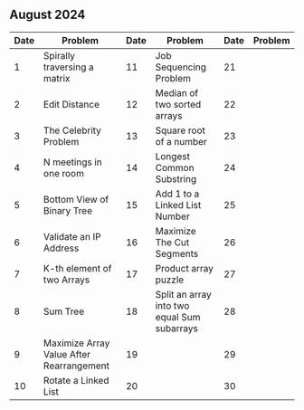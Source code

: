 ## August 2024

| Date | Problem                                  | Date | Problem                                     | Date | Problem |
| ---- | ---------------------------------------- | ---- | ------------------------------------------- | ---- | ------- |
| 1    | Spirally traversing a matrix             | 11   | Job Sequencing Problem                      | 21   |         |
| 2    | Edit Distance                            | 12   | Median of two sorted arrays                 | 22   |         |
| 3    | The Celebrity Problem                    | 13   | Square root of a number                     | 23   |         |
| 4    | N meetings in one room                   | 14   | Longest Common Substring                    | 24   |         |
| 5    | Bottom View of Binary Tree               | 15   | Add 1 to a Linked List Number               | 25   |         |
| 6    | Validate an IP Address                   | 16   | Maximize The Cut Segments                   | 26   |         |
| 7    | K-th element of two Arrays               | 17   | Product array puzzle                        | 27   |         |
| 8    | Sum Tree                                 | 18   | Split an array into two equal Sum subarrays | 28   |         |
| 9    | Maximize Array Value After Rearrangement | 19   |                                             | 29   |         |
| 10   | Rotate a Linked List                     | 20   |                                             | 30   |         |
